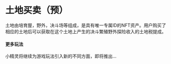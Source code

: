 # 土地买卖（预）

土地由培育屋，野外，决斗场等组成，是具有唯一专属ID的NFT资产。用户购买了相应的土地后可以获取在这个土地上产生的决斗繁殖野外探险收入的土地税提成。



#### 更多玩法

小精灵将继续为游戏玩法引入新的不同方面，即将推出...

